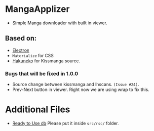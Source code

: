 # MangaApplizer
- Simple Manga downloader with built in viewer.


## Based on:
- [Electron](https://github.com/electron/electron)
- `Materialize` for CSS
- [Hakuneko](https://www.npmjs.com/package/hakuneko) for Kissmanga source.

### Bugs that will be fixed in 1.0.0

- Source change between kissmanga and lhscans. `(Issue #24)`.
- Prev-Next button in viewer. Right now we are using wrap to fix this.

# Additional Files
- [Ready to Use db](https://www.dropbox.com/s/kybo62rd2li8e7o/test.sqlite3?dl=0)
    Please put it inside `src/rsc/` folder.